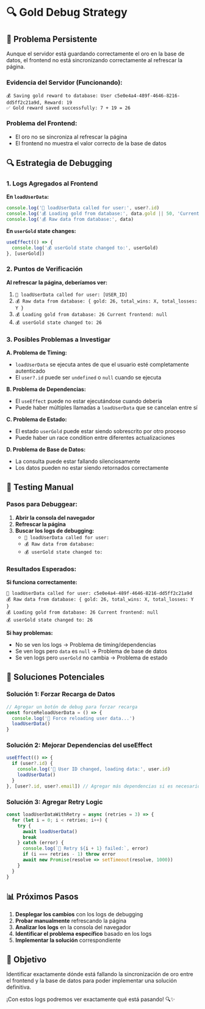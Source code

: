 # 🔍 Gold Debug Strategy

## 🚨 **Problema Persistente**

Aunque el servidor está guardando correctamente el oro en la base de datos, el frontend no está sincronizando correctamente al refrescar la página.

### **Evidencia del Servidor (Funcionando):**
```
💰 Saving gold reward to database: User c5e0e4a4-489f-4646-8216-dd5ff2c21a9d, Reward: 19
✅ Gold reward saved successfully: 7 + 19 = 26
```

### **Problema del Frontend:**
- El oro no se sincroniza al refrescar la página
- El frontend no muestra el valor correcto de la base de datos

## 🔍 **Estrategia de Debugging**

### **1. Logs Agregados al Frontend**

**En `loadUserData`:**
```typescript
console.log('🔄 loadUserData called for user:', user?.id)
console.log('💰 Loading gold from database:', data.gold || 50, 'Current frontend:', userGold)
console.log('💰 Raw data from database:', data)
```

**En `userGold` state changes:**
```typescript
useEffect(() => {
  console.log('💰 userGold state changed to:', userGold)
}, [userGold])
```

### **2. Puntos de Verificación**

**Al refrescar la página, deberíamos ver:**
1. `🔄 loadUserData called for user: [USER_ID]`
2. `💰 Raw data from database: { gold: 26, total_wins: X, total_losses: Y }`
3. `💰 Loading gold from database: 26 Current frontend: null`
4. `💰 userGold state changed to: 26`

### **3. Posibles Problemas a Investigar**

**A. Problema de Timing:**
- `loadUserData` se ejecuta antes de que el usuario esté completamente autenticado
- El `user?.id` puede ser `undefined` o `null` cuando se ejecuta

**B. Problema de Dependencias:**
- El `useEffect` puede no estar ejecutándose cuando debería
- Puede haber múltiples llamadas a `loadUserData` que se cancelan entre sí

**C. Problema de Estado:**
- El estado `userGold` puede estar siendo sobrescrito por otro proceso
- Puede haber un race condition entre diferentes actualizaciones

**D. Problema de Base de Datos:**
- La consulta puede estar fallando silenciosamente
- Los datos pueden no estar siendo retornados correctamente

## 🧪 **Testing Manual**

### **Pasos para Debuggear:**

1. **Abrir la consola del navegador**
2. **Refrescar la página**
3. **Buscar los logs de debugging:**
   - `🔄 loadUserData called for user:`
   - `💰 Raw data from database:`
   - `💰 userGold state changed to:`

### **Resultados Esperados:**

**Si funciona correctamente:**
```
🔄 loadUserData called for user: c5e0e4a4-489f-4646-8216-dd5ff2c21a9d
💰 Raw data from database: { gold: 26, total_wins: X, total_losses: Y }
💰 Loading gold from database: 26 Current frontend: null
💰 userGold state changed to: 26
```

**Si hay problemas:**
- No se ven los logs → Problema de timing/dependencias
- Se ven logs pero `data` es `null` → Problema de base de datos
- Se ven logs pero `userGold` no cambia → Problema de estado

## 🔧 **Soluciones Potenciales**

### **Solución 1: Forzar Recarga de Datos**
```typescript
// Agregar un botón de debug para forzar recarga
const forceReloadUserData = () => {
  console.log('🔄 Force reloading user data...')
  loadUserData()
}
```

### **Solución 2: Mejorar Dependencias del useEffect**
```typescript
useEffect(() => {
  if (user?.id) {
    console.log('🔄 User ID changed, loading data:', user.id)
    loadUserData()
  }
}, [user?.id, user?.email]) // Agregar más dependencias si es necesario
```

### **Solución 3: Agregar Retry Logic**
```typescript
const loadUserDataWithRetry = async (retries = 3) => {
  for (let i = 0; i < retries; i++) {
    try {
      await loadUserData()
      break
    } catch (error) {
      console.log(`🔄 Retry ${i + 1} failed:`, error)
      if (i === retries - 1) throw error
      await new Promise(resolve => setTimeout(resolve, 1000))
    }
  }
}
```

## 📊 **Próximos Pasos**

1. **Desplegar los cambios** con los logs de debugging
2. **Probar manualmente** refrescando la página
3. **Analizar los logs** en la consola del navegador
4. **Identificar el problema específico** basado en los logs
5. **Implementar la solución** correspondiente

## 🎯 **Objetivo**

Identificar exactamente dónde está fallando la sincronización de oro entre el frontend y la base de datos para poder implementar una solución definitiva.

¡Con estos logs podremos ver exactamente qué está pasando! 🔍✨
